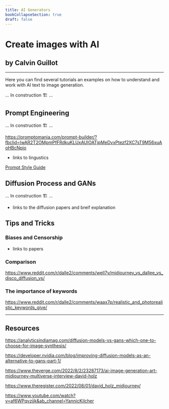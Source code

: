 ```yaml
---
title: AI Generators
bookCollapseSection: true
draft: false
---
```


# Create images with AI

## by Calvin Guillot

---

Here you can find several tutorials an examples on how to understand and work with AI text to image generation.

... In construction 🏗️ ...

## Prompt Engineering

... In construction 🏗️ ...

https://promptomania.com/prompt-builder/?fbclid=IwAR2T2OMpmPfFRdkuKLUxAUlOATjpMeDvxPtezf2XC7sT9M56xuAoHBcNpio

- links to lingustics

[Prompt Style Guide](https://matthewmcateer.me/blog/clip-prompt-engineering/)

## Diffusion Process and GANs

... In construction 🏗️ ...

- links to the diffusion papers and breif explanation

## Tips and Tricks

<!-- {{< hint danger >}}
{{</ hint >}}

{{< hint info >}}
{{</ hint >}} -->

### Biases and Censorship

- links to papers

### Comparison

https://www.reddit.com/r/dalle2/comments/well7v/midjourney_vs_dallee_vs_disco_diffusion_vs/

### The importance of keywords

https://www.reddit.com/r/dalle2/comments/waax7p/realistic_and_photorealistic_keywords_give/

---

## Resources

https://analyticsindiamag.com/diffusion-models-vs-gans-which-one-to-choose-for-image-synthesis/

https://developer.nvidia.com/blog/improving-diffusion-models-as-an-alternative-to-gans-part-1/

https://www.theverge.com/2022/8/2/23287173/ai-image-generation-art-midjourney-multiverse-interview-david-holz

https://www.theregister.com/2022/08/01/david_holz_midjourney/

https://www.youtube.com/watch?v=af6WPqvzjjk&ab_channel=YannicKilcher
